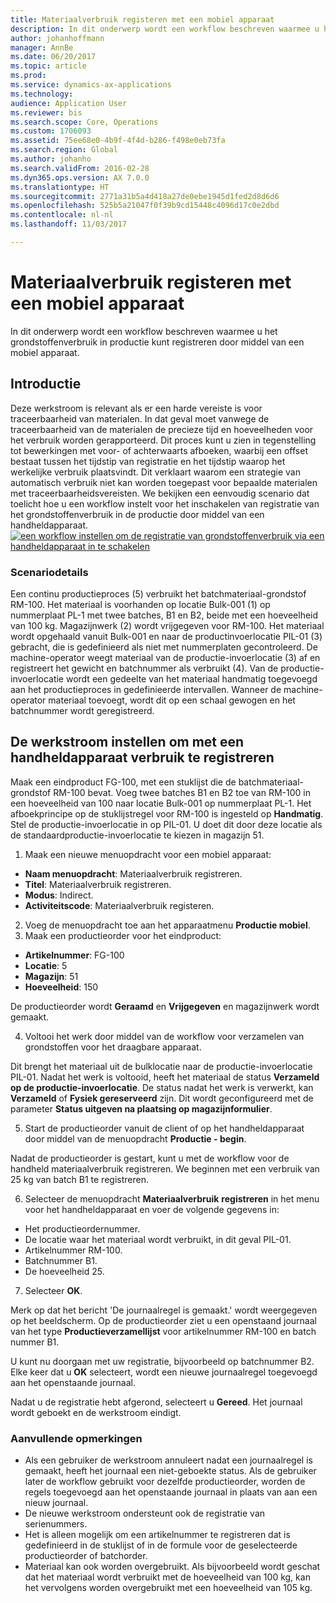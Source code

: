 ```yaml
---
title: Materiaalverbruik registeren met een mobiel apparaat
description: In dit onderwerp wordt een workflow beschreven waarmee u het grondstoffenverbruik in productie kunt registreren door middel van een mobiel apparaat.
author: johanhoffmann
manager: AnnBe
ms.date: 06/20/2017
ms.topic: article
ms.prod: 
ms.service: dynamics-ax-applications
ms.technology: 
audience: Application User
ms.reviewer: bis
ms.search.scope: Core, Operations
ms.custom: 1706093
ms.assetid: 75ee68e0-4b9f-4f4d-b286-f498e0eb73fa
ms.search.region: Global
ms.author: johanho
ms.search.validFrom: 2016-02-28
ms.dyn365.ops.version: AX 7.0.0
ms.translationtype: HT
ms.sourcegitcommit: 2771a31b5a4d418a27de0ebe1945d1fed2d8d6d6
ms.openlocfilehash: 525b5a21047f0f39b9cd15448c4096d17c0e2dbd
ms.contentlocale: nl-nl
ms.lasthandoff: 11/03/2017

---
```


# <a name="register-material-consumption-using-a-mobile-device"></a>Materiaalverbruik registeren met een mobiel apparaat
In dit onderwerp wordt een workflow beschreven waarmee u het grondstoffenverbruik in productie kunt registreren door middel van een mobiel apparaat.

<a name="introduction"></a>Introductie
------------

Deze werkstroom is relevant als er een harde vereiste is voor traceerbaarheid van materialen. In dat geval moet vanwege de traceerbaarheid van de materialen de precieze tijd en hoeveelheden voor het verbruik worden gerapporteerd. Dit proces kunt u zien in tegenstelling tot bewerkingen met voor- of achterwaarts afboeken, waarbij een offset bestaat tussen het tijdstip van registratie en het tijdstip waarop het werkelijke verbruik plaatsvindt. Dit verklaart waarom een strategie van automatisch verbruik niet kan worden toegepast voor bepaalde materialen met traceerbaarheidsvereisten. We bekijken een eenvoudig scenario dat toelicht hoe u een workflow instelt voor het inschakelen van registratie van het grondstoffenverbruik in de productie door middel van een handheldapparaat. [![een workflow instellen om de registratie van grondstoffenverbruik via een handheldapparaat in te schakelen](./media/scenario3.png)](./media/scenario3.png)

### <a name="scenario-details"></a>Scenariodetails

Een continu productieproces (5) verbruikt het batchmateriaal-grondstof RM-100. Het materiaal is voorhanden op locatie Bulk-001 (1) op nummerplaat PL-1 met twee batches, B1 en B2, beide met een hoeveelheid van 100 kg. Magazijnwerk (2) wordt vrijgegeven voor RM-100. Het materiaal wordt opgehaald vanuit Bulk-001 en naar de productinvoerlocatie PIL-01 (3) gebracht, die is gedefinieerd als niet met nummerplaten gecontroleerd. De machine-operator weegt materiaal van de productie-invoerlocatie (3) af en registreert het gewicht en batchnummer als verbruikt (4). Van de productie-invoerlocatie wordt een gedeelte van het materiaal handmatig toegevoegd aan het productieproces in gedefinieerde intervallen. Wanneer de machine-operator materiaal toevoegt, wordt dit op een schaal gewogen en het batchnummer wordt geregistreerd.

## <a name="set-up-the-workflow-to-register-consumption-using-a-handheld-device"></a>De werkstroom instellen om met een handheldapparaat verbruik te registreren
Maak een eindproduct FG-100, met een stuklijst die de batchmateriaal-grondstof RM-100 bevat. Voeg twee batches B1 en B2 toe van RM-100 in een hoeveelheid van 100 naar locatie Bulk-001 op nummerplaat PL-1. Het afboekprincipe op de stuklijstregel voor RM-100 is ingesteld op **Handmatig**. Stel de productie-invoerlocatie in op PIL-01. U doet dit door deze locatie als de standaardproductie-invoerlocatie te kiezen in magazijn 51.

1.  Maak een nieuwe menuopdracht voor een mobiel apparaat: 

-    **Naam menuopdracht**: Materiaalverbruik registreren. 
-    **Titel**: Materiaalverbruik registreren. 
-    **Modus**: Indirect. 
-    **Activiteitscode**: Materiaalverbruik registeren.

2.  Voeg de menuopdracht toe aan het apparaatmenu **Productie mobiel**.
3.  Maak een productieorder voor het eindproduct: 

-    **Artikelnummer**: FG-100 
-    **Locatie**: 5 
-    **Magazijn**: 51 
-    **Hoeveelheid**: 150

De productieorder wordt **Geraamd** en **Vrijgegeven** en magazijnwerk wordt gemaakt.

4.  Voltooi het werk door middel van de workflow voor verzamelen van grondstoffen voor het draagbare apparaat.

Dit brengt het materiaal uit de bulklocatie naar de productie-invoerlocatie PIL-01. Nadat het werk is voltooid, heeft het materiaal de status **Verzameld op de productie-invoerlocatie**. De status nadat het werk is verwerkt, kan **Verzameld** of **Fysiek gereserveerd** zijn. Dit wordt geconfigureerd met de parameter **Status uitgeven na plaatsing op magazijnformulier**.

5.  Start de productieorder vanuit de client of op het handheldapparaat door middel van de menuopdracht **Productie - begin**.

Nadat de productieorder is gestart, kunt u met de workflow voor de handheld materiaalverbruik registreren. We beginnen met een verbruik van 25 kg van batch B1 te registreren.

6.  Selecteer de menuopdracht **Materiaalverbruik** **registreren** in het menu voor het handheldapparaat en voer de volgende gegevens in: 

-    Het productieordernummer. 
-    De locatie waar het materiaal wordt verbruikt, in dit geval PIL-01. 
-    Artikelnummer RM-100. 
-    Batchnummer B1. 
-    De hoeveelheid 25.

7.  Selecteer **OK**.

Merk op dat het bericht 'De journaalregel is gemaakt.' wordt weergegeven op het beeldscherm. Op de productieorder ziet u een openstaand journaal van het type **Productieverzamellijst** voor artikelnummer RM-100 en batch nummer B1. 

U kunt nu doorgaan met uw registratie, bijvoorbeeld op batchnummer B2. Elke keer dat u **OK** selecteert, wordt een nieuwe journaalregel toegevoegd aan het openstaande journaal. 

Nadat u de registratie hebt afgerond, selecteert u **Gereed**. Het journaal wordt geboekt en de werkstroom eindigt.

### <a name="additional-comments"></a>Aanvullende opmerkingen 

-   Als een gebruiker de werkstroom annuleert nadat een journaalregel is gemaakt, heeft het journaal een niet-geboekte status. Als de gebruiker later de workflow gebruikt voor dezelfde productieorder, worden de regels toegevoegd aan het openstaande journaal in plaats van aan een nieuw journaal.
-   De nieuwe werkstroom ondersteunt ook de registratie van serienummers.
-   Het is alleen mogelijk om een artikelnummer te registreren dat is gedefinieerd in de stuklijst of in de formule voor de geselecteerde productieorder of batchorder.
-   Materiaal kan ook worden overgebruikt. Als bijvoorbeeld wordt geschat dat het materiaal wordt verbruikt met de hoeveelheid van 100 kg, kan het vervolgens worden overgebruikt met een hoeveelheid van 105 kg.



